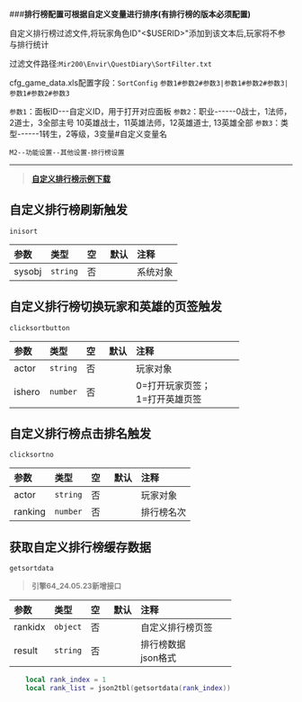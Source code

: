 ###**排行榜配置可根据自定义变量进行排序(有排行榜的版本必须配置)**

自定义排行榜过滤文件,将玩家角色ID"<$USERID>"添加到该文本后,玩家将不参与排行统计

过滤文件路径:`Mir200\Envir\QuestDiary\SortFilter.txt`

cfg_game_data.xls配置字段：`SortConfig` `参数1#参数2#参数3|参数1#参数2#参数3|参数1#参数2#参数3`

`参数1`：面板ID---自定义ID，用于打开对应面板
`参数2`：职业------0战士，1法师，2道士，3全部主号 10英雄战士，11英雄法师，12英雄道士, 13英雄全部
`参数3`：类型------1转生，2等级，3变量#自定义变量名

`M2--功能设置--其他设置-排行榜设置`

------------

> [**自定义排行榜示例下载**](http://engine-doc.996m2.com/server/index.php?s=/api/attachment/visitFile&sign=7ae846b6b05d868125d21d2e08799a29 "[QFunction-0 - 自定义排行榜.zip")

## 自定义排行榜刷新触发

`inisort`

| 参数   | 类型     | 空   | 默认 | 注释     |
| :----- | :------- | :--- | :--- | :------- |
| sysobj | `string` | 否   |      | 系统对象 |

## 自定义排行榜切换玩家和英雄的页签触发

`clicksortbutton`

| 参数   | 类型     | 空   | 默认 | 注释                               |
| :----- | :------- | :--- | :--- | :--------------------------------- |
| actor  | `string` | 否   |      | 玩家对象                           |
| ishero | `number` | 否   |      | 0=打开玩家页签；<br>1=打开英雄页签 |

## 自定义排行榜点击排名触发

`clicksortno`

| 参数    | 类型     | 空   | 默认 | 注释       |
| :------ | :------- | :--- | :--- | :--------- |
| actor   | `string` | 否   |      | 玩家对象   |
| ranking | `number` | 否   |      | 排行榜名次 

## 获取自定义排行榜缓存数据

`getsortdata`

> **<font color="#808080" style="font-size: 13px;">引擎64_24.05.23新增接口</font>**

| 参数    | 类型     | 空   | 默认 | 注释                   |
| :------ | :------- | :--- | :--- | :--------------------- |
| rankidx | `object` | 否   |      | 自定义排行榜页签       |
| result  | `string` | 否   |      | 排行榜数据<br>json格式 |

```lua
    local rank_index = 1
    local rank_list = json2tbl(getsortdata(rank_index))
```
